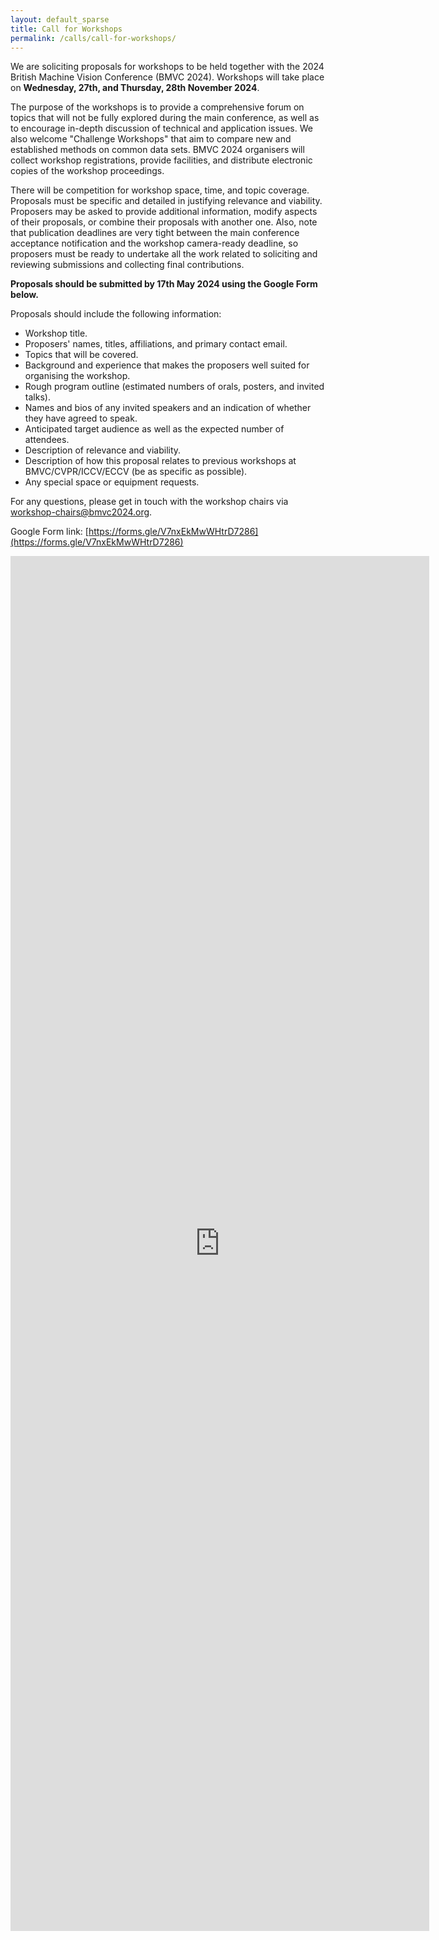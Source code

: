 ```yaml
---
layout: default_sparse
title: Call for Workshops
permalink: /calls/call-for-workshops/
---
```


We are soliciting proposals for workshops to be held together with the 2024 British Machine Vision Conference (BMVC 2024). Workshops will take place on **Wednesday, 27th, and Thursday, 28th November 2024**.

The purpose of the workshops is to provide a comprehensive forum on topics that will not be fully explored during the main conference, as well as to encourage in-depth discussion of technical and application issues. We also welcome "Challenge Workshops" that aim to compare new and established methods on common data sets. BMVC 2024 organisers will collect workshop registrations, provide facilities, and distribute electronic copies of the workshop proceedings.

There will be competition for workshop space, time, and topic coverage. Proposals must be specific and detailed in justifying relevance and viability. Proposers may be asked to provide additional information, modify aspects of their proposals, or combine their proposals with another one. Also, note that publication deadlines are very tight between the main conference acceptance notification and the workshop camera-ready deadline, so proposers must be ready to undertake all the work related to soliciting and reviewing submissions and collecting final contributions.

**Proposals should be submitted by 17th May 2024 using the Google Form below.**

Proposals should include the following information:
- Workshop title.
- Proposers' names, titles, affiliations, and primary contact email.
- Topics that will be covered.
- Background and experience that makes the proposers well suited for organising the workshop.
- Rough program outline (estimated numbers of orals, posters, and invited talks).
- Names and bios of any invited speakers and an indication of whether they have agreed to speak.
- Anticipated target audience as well as the expected number of attendees.
- Description of relevance and viability.
- Description of how this proposal relates to previous workshops at BMVC/CVPR/ICCV/ECCV (be as specific as possible).
- Any special space or equipment requests.

For any questions, please get in touch with the workshop chairs via [workshop-chairs@bmvc2024.org](mailto:workshop-chairs@bmvc2024.org).

Google Form link: [https://forms.gle/V7nxEkMwWHtrD7286](https://forms.gle/V7nxEkMwWHtrD7286)

<iframe src="https://forms.gle/V7nxEkMwWHtrD7286" width="670" height="2200" frameborder="0" marginheight="0" marginwidth="0">Loading…</iframe>
